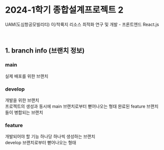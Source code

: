 # 2024-1학기 종합설계프로젝트 2

UAM(도심항공모빌리티) 이/착륙지 리소스 최적화 연구 및 개발 - 프론트엔드
React.js
 
<br/>

## 1. branch info (브랜치 정보)
### main
실제 배포를 위한 브랜치

### develop
개발을 위한 브랜치 <br/>
프로젝트의 생성과 동시에 main 브랜치로부터 뻗어나오는 형태
완료된 feature 브랜치들이 병합되는 브랜치

### feature
개발되어야 할 기능 하나당 하나씩 생성하는 브랜치 <br/>
develop 브랜치로부터 뻗어나오는 형태
